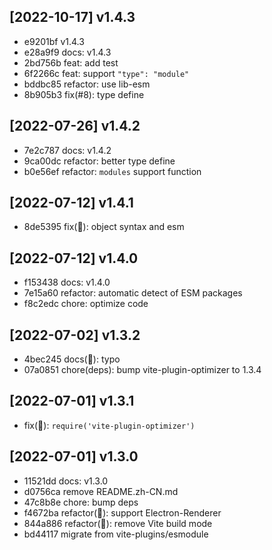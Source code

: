 ## [2022-10-17] v1.4.3

- e9201bf v1.4.3
- e28a9f9 docs: v1.4.3
- 2bd756b feat: add test
- 6f2266c feat: support `"type": "module"`
- bddbc85 refactor: use lib-esm
- 8b905b3 fix(#8): type define

## [2022-07-26] v1.4.2

- 7e2c787 docs: v1.4.2
- 9ca00dc refactor: better type define
- b0e56ef refactor: `modules` support function

## [2022-07-12] v1.4.1

- 8de5395  fix(🐞): object syntax and esm

## [2022-07-12] v1.4.0

- f153438 docs: v1.4.0
- 7e15a60 refactor: automatic detect of ESM packages
- f8c2edc chore: optimize code

## [2022-07-02] v1.3.2

- 4bec245 docs(🐞): typo
- 07a0851 chore(deps): bump vite-plugin-optimizer to 1.3.4

## [2022-07-01] v1.3.1

- fix(🐞): `require('vite-plugin-optimizer')`

## [2022-07-01] v1.3.0

- 11521dd docs: v1.3.0
- d0756ca remove README.zh-CN.md
- 47c8b8e chore: bump deps
- f4672ba refactor(🚨): support Electron-Renderer
- 844a886 refactor(🚨): remove Vite build mode
- bd44117 migrate from vite-plugins/esmodule
